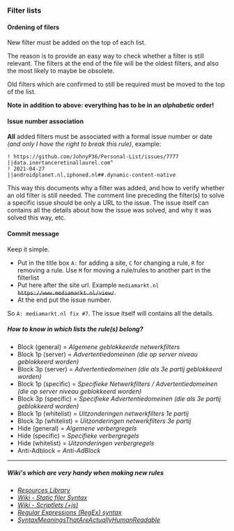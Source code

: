 ### Filter lists

#### Ordening of filers 

New filter must be added on the top of each list. 

The reason is to provide an easy way to check whether a filter is still relevant. The filters at the end of the file will be the oldest filters, and also the most likely to maybe be obsolete. 

Old filters which are confirmed to still be required must be moved to the top of the list. 

**Note in addition to above: everything has to be in an *alphabetic* order!**

#### Issue number association 

**All** added filters must be associated with a formal issue number or date *(and only I have the right to break this rule)*, example:

```
! https://github.com/JohnyP36/Personal-List/issues/7777 
||data.inertanceretinallaurel.com^  
! 2021-04-27  
||androidplanet.nl,iphoned.nl##.dynamic-content-native
```

This way this documents why a filter was added, and how to verify whether an old filter is still needed. The comment line preceding the filter(s) to solve a specific issue should be only a URL to the issue. The issue itself can contains all the details about how the issue was solved, and why it was solved this way, etc.

#### Commit message

Keep it simple. 
 - Put in the title box `A:` for adding a site, `C` for changing a rule, `R` for removing a rule. Use `M` for moving a rule/rules to another part in the filterlist
 - Put here after the site url. Example `mediamarkt.nl` ~~`https://www.mediamarkt.nl/view/`~~. 
 - At the end put the issue number. 

So `A: mediamarkt.nl fix #7`. The issue itself will contains all the details.

##### How to know in which lists the rule(s) belong? 

- Block (general)      = *Algemene geblokkeerde netwerkfilters*
- Block 1p (server)    = *Advertentiedomeinen (die op server niveau geblokkeerd worden)*
- Block 3p (server)    = *Advertentiedomeinen (die als 3e partij geblokkeerd worden)*
- Block 1p (specific)  = *Specifieke Netwerkfilters / Advertentiedomeinen (die op server niveau geblokkeerd worden)*
- Block 3p (specific)  = *Specifieke Advertentiedomeinen (die als 3e partij geblokkeerd worden)*
- Block 1p (whitelist) = *Uitzonderingen netwerkfilters 1e partij*
- Block 3p (whitelist) = *Uitzonderingen netwerkfilters 3e partij*
- Hide (general)       = *Algemene verbergregels*
- Hide (specific)      = *Specifieke verbergregels*
- Hide (whitelist)     = *Uitzonderingen verbergregels*
- Anti-Adblock         = *Anti-AdBlock*
---
##### Wiki's which are very handy when making new rules
- *[Resources Library](https://github.com/BPower0036/AdBlockFilters/issues/3)* 
- *[Wiki - Static filer Syntax](https://github.com/gorhill/uBlock/wiki/Static-filter-syntax#scriptinject)* 
- *[Wiki - Scriptlets (+js)](https://github.com/gorhill/uBlock/wiki/Resources-Library#defuser-scriptlets)*
- *[Regular Expressions (RegEx) syntax](https://developer.mozilla.org/en-US/docs/Web/JavaScript/Guide/Regular_Expressions/Cheatsheet)*
- *[SyntaxMeaningsThatAreActuallyHumanReadable](https://github.com/DandelionSprout/adfilt/blob/master/Wiki/SyntaxMeaningsThatAreActuallyHumanReadable.md)*
